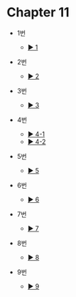 # Chapter 11

- 1번
  - [▶️ 1](practice11-1.html)
  
- 2번
  - [▶️ 2](practice11-2.html)
 
- 3번
  - [▶️ 3](practice11-3.html)

- 4번
  - [▶️ 4-1](practice11-4-1.html)
  - [▶️ 4-2](practice11-4-2.html)

- 5번
  - [▶️ 5](practice11-5.html)

- 6번
  - [▶️ 6](practice11-6.html)

- 7번
  - [▶️ 7](practice11-7.html)
  
- 8번
  - [▶️ 8](practice11-8.html)

- 9번
  - [▶️ 9](practice11-9.html)
